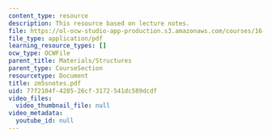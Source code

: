 ```yaml
---
content_type: resource
description: This resource based on lecture notes.
file: https://ol-ocw-studio-app-production.s3.amazonaws.com/courses/16-01-unified-engineering-i-ii-iii-iv-fall-2005-spring-2006/77f2104f428526cf3172541dc589dcdf_zm5snotes.pdf
file_type: application/pdf
learning_resource_types: []
ocw_type: OCWFile
parent_title: Materials/Structures
parent_type: CourseSection
resourcetype: Document
title: zm5snotes.pdf
uid: 77f2104f-4285-26cf-3172-541dc589dcdf
video_files:
  video_thumbnail_file: null
video_metadata:
  youtube_id: null
---
```

